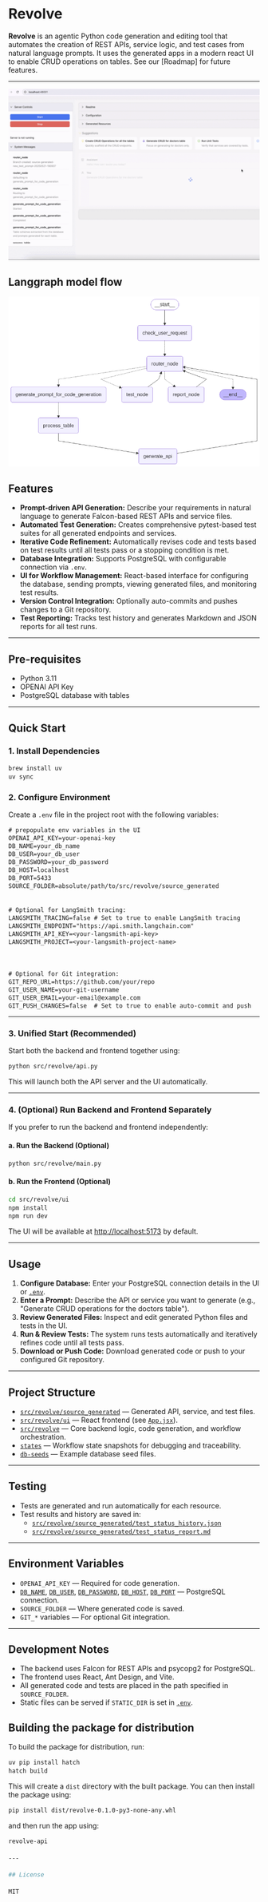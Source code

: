 # Revolve

**Revolve** is an agentic Python code generation and editing tool that automates the creation of REST APIs, service logic, and test cases from natural language prompts. 
It uses the generated apps in a modern react UI to enable CRUD operations on tables. See our [Roadmap] for future features.

---
![Revolve](./screenshots/animated.gif)


## Langgraph model flow
![Revolve Architecture](./workflow.png)

## Features

- **Prompt-driven API Generation:** Describe your requirements in natural language to generate Falcon-based REST APIs and service files.
- **Automated Test Generation:** Creates comprehensive pytest-based test suites for all generated endpoints and services.
- **Iterative Code Refinement:** Automatically revises code and tests based on test results until all tests pass or a stopping condition is met.
- **Database Integration:** Supports PostgreSQL with configurable connection via `.env`.
- **UI for Workflow Management:** React-based interface for configuring the database, sending prompts, viewing generated files, and monitoring test results.
- **Version Control Integration:** Optionally auto-commits and pushes changes to a Git repository.
- **Test Reporting:** Tracks test history and generates Markdown and JSON reports for all test runs.

---

## Pre-requisites
- Python 3.11
- OPENAI API Key
- PostgreSQL database with tables

---

## Quick Start

### 1. Install Dependencies

```sh
brew install uv
uv sync
```

### 2. Configure Environment

Create a `.env` file in the project root with the following variables:
```env
# prepopulate env variables in the UI
OPENAI_API_KEY=your-openai-key
DB_NAME=your_db_name
DB_USER=your_db_user
DB_PASSWORD=your_db_password
DB_HOST=localhost
DB_PORT=5433
SOURCE_FOLDER=absolute/path/to/src/revolve/source_generated


# Optional for LangSmith tracing:
LANGSMITH_TRACING=false # Set to true to enable LangSmith tracing
LANGSMITH_ENDPOINT="https://api.smith.langchain.com"
LANGSMITH_API_KEY=<your-langsmith-api-key>
LANGSMITH_PROJECT=<your-langsmith-project-name>



# Optional for Git integration:
GIT_REPO_URL=https://github.com/your/repo
GIT_USER_NAME=your-git-username
GIT_USER_EMAIL=your-email@example.com
GIT_PUSH_CHANGES=false  # Set to true to enable auto-commit and push
```

---

### 3. Unified Start (Recommended)

Start both the backend and frontend together using:

```sh
python src/revolve/api.py
```

This will launch both the API server and the UI automatically.

---

### 4. (Optional) Run Backend and Frontend Separately

If you prefer to run the backend and frontend independently:

#### a. Run the Backend (Optional)

```sh
python src/revolve/main.py
```

#### b. Run the Frontend (Optional)

```sh
cd src/revolve/ui
npm install
npm run dev
```

The UI will be available at [http://localhost:5173](http://localhost:5173) by default.

---

## Usage

1. **Configure Database:** Enter your PostgreSQL connection details in the UI or [`.env`](.env ).
2. **Enter a Prompt:** Describe the API or service you want to generate (e.g., "Generate CRUD operations for the doctors table").
3. **Review Generated Files:** Inspect and edit generated Python files and tests in the UI.
4. **Run & Review Tests:** The system runs tests automatically and iteratively refines code until all tests pass.
5. **Download or Push Code:** Download generated code or push to your configured Git repository.

---

## Project Structure

- [`src/revolve/source_generated`](src/revolve/source_generated ) — Generated API, service, and test files.
- [`src/revolve/ui`](src/revolve/ui ) — React frontend (see [`App.jsx`](src/revolve/ui/App.jsx )).
- [`src/revolve`](src/revolve ) — Core backend logic, code generation, and workflow orchestration.
- [`states`](states ) — Workflow state snapshots for debugging and traceability.
- [`db-seeds`](db-seeds ) — Example database seed files.

---

## Testing

- Tests are generated and run automatically for each resource.
- Test results and history are saved in:
  - [`src/revolve/source_generated/test_status_history.json`](src/revolve/source_generated/test_status_history.json )
  - [`src/revolve/source_generated/test_status_report.md`](src/revolve/source_generated/test_status_report.md )

---

## Environment Variables

- `OPENAI_API_KEY` — Required for code generation.
- [`DB_NAME`](src/revolve/ui/App.jsx ), [`DB_USER`](src/revolve/ui/App.jsx ), [`DB_PASSWORD`](src/revolve/ui/App.jsx ), [`DB_HOST`](src/revolve/ui/App.jsx ), [`DB_PORT`](src/revolve/ui/App.jsx ) — PostgreSQL connection.
- `SOURCE_FOLDER` — Where generated code is saved.
- `GIT_*` variables — For optional Git integration.

---

## Development Notes

- The backend uses Falcon for REST APIs and psycopg2 for PostgreSQL.
- The frontend uses React, Ant Design, and Vite.
- All generated code and tests are placed in the path specified in  `SOURCE_FOLDER`.
- Static files can be served if `STATIC_DIR` is set in [`.env`](.env ).

## Building the package for distribution
To build the package for distribution, run:

```sh
uv pip install hatch
hatch build
```
This will create a `dist` directory with the built package.
You can then install the package using:

```sh
pip install dist/revolve-0.1.0-py3-none-any.whl
```
and then run the app using:

```sh
revolve-api

---

## License

MIT
